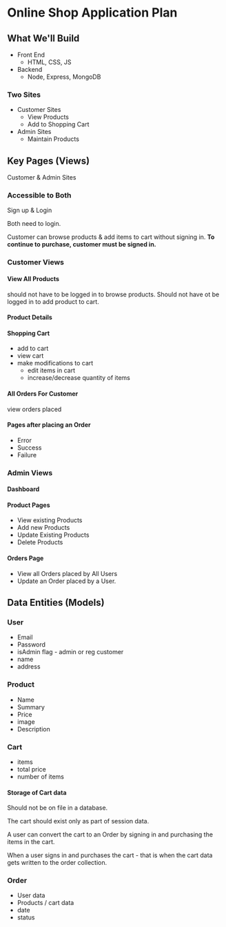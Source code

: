 # Online Shop Application Plan

## What We'll Build

- Front End
  - HTML, CSS, JS
- Backend
  - Node, Express, MongoDB

### Two Sites

- Customer Sites
  - View Products
  - Add to Shopping Cart
- Admin Sites
  - Maintain Products

## Key Pages (Views)

Customer & Admin Sites

### Accessible to Both

Sign up & Login

Both need to login.

Customer can browse products & add items to cart without signing in. **To continue to purchase, customer must be signed in.**

### Customer Views

#### View All Products

should not have to be logged in to browse products.
Should not have ot be logged in to add product to cart.

#### Product Details

#### Shopping Cart

- add to cart
- view cart
- make modifications to cart
  - edit items in cart
  - increase/decrease quantity of items

#### All Orders For Customer

view orders placed

#### Pages after placing an Order

- Error
- Success
- Failure

### Admin Views

#### Dashboard

#### Product Pages

- View existing Products
- Add new Products
- Update Existing Products
- Delete Products

#### Orders Page

- View all Orders placed by All Users
- Update an Order placed by a User.

## Data Entities (Models)

### User

- Email
- Password
- isAdmin flag - admin or reg customer
- name
- address

### Product

- Name
- Summary
- Price
- image
- Description

### Cart

- items
- total price
- number of items

#### Storage of Cart data

Should not be on file in a database.

The cart should exist only as part of session data.

A user can convert the cart to an Order by signing in and purchasing the items in the cart.

When a user signs in and purchases the cart - that is when the cart data gets written to the order collection.

### Order

- User data
- Products / cart data
- date
- status
